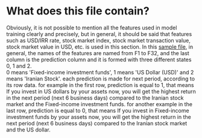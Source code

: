 # What does this file contain?
Obviously, it is not possible to mention all the features used in model training clearly and precisely, but in general, it should be said that features 
such as USD/IRR rate, stock market index, stock market transaction value, stock market value in USD, etc. is used in this section.
In this [sample file](https://github.com/BolandianBolandian/BDNP/blob/main/Data/Train-Data-sample.csv), in general, the names of the features are named from F1 to F32, and the last column is the prediction column and it is formed with
three different states 0, 1 and 2. <br>
0 means 'Fixed-income investment funds', 1 means 'US Dollar (USD)' and 2 means 'Iranian Stock'.
each prediction is made for next period, according to its row data. 
for example in the first row, prediction is equal to 1, that means If you invest in US dollars by your assets now, you will get the highest return in the next period (next 6 business days) compared to the Iranian stock market and the Fixed-income investment funds.
for another example in the last row, prediction is equal to 0, that means If you invest in Fixed-income investment funds by your assets now, you will get the highest return in the next period (next 6 business days) compared to the Iranian stock market and the US dollar.

